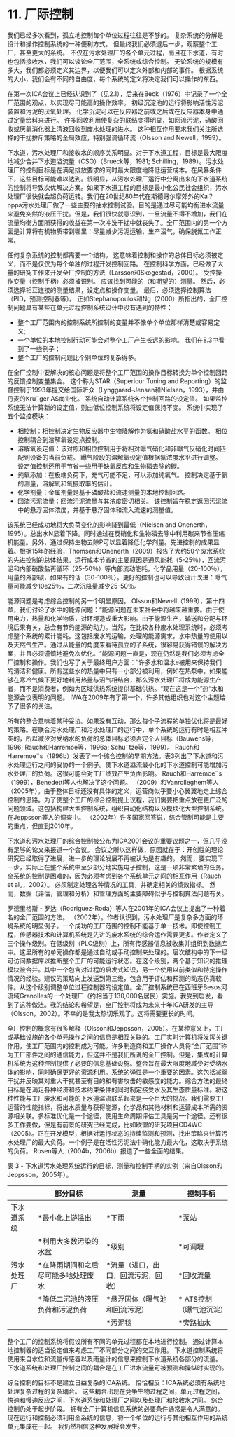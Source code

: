 # 11. 厂际控制
我们已经多次看到，孤立地控制每个单位过程往往是不够的。 复杂系统的分解是设计和操作控制系统的一种便利方式。 但最终我们必须退后一步，观察整个工厂，甚至更大的系统。 不仅在污水处理厂的各个单元过程，而且在下水道，有时也包括接收水，我们可以谈论全厂范围，全系统或综合控制。 无论系统的规模有多大，我们都必须定义其边界，以便我们可以定义外部和内部的事件。 根据系统的大小，我们会有不同的自由度，每个系统的定义将决定我们可以操作的东西。

在第一次ICA会议上已经认识到了（见2.1），后来在Beck（1976）中记录了一个全厂范围的观点，以实现尽可能高的操作效率。 初级沉淀池的运行将影响活性污泥装置和污泥的厌氧处理。 化学沉淀可以在反应器之前或之后或在反应器本身中通过定量给料来进行。 许多回收利用使复杂的联结变得明显，如回流污泥，硝酸回收或厌氧消化器上清液回收到废水处理的进水。 这种相互作用要求我们关注所选择的干扰排斥策略的全局效应，特别强调循环流（Olsson and Newell，1999）。

下水道，污水处理厂和接收水的顺序关系明显。对于下水道工程，目标是最大限度地减少合并下水道溢流量（CSO）（Brueck等，1981; Schilling，1989）。污水处理厂的控制目标是在满足排放要求的同时最大限度地降低运营成本。在风暴条件下，这些目标可能难以达到。很明显，从污水处理厂运行中分离出来的下水道系统的控制将导致次优解决方案。如果下水道工程的目标是最小化公民社会组织，污水处理厂很快就会超负荷运转。我们在20世纪80年代在斯德哥尔摩郊外的Ka？pppa污水处理厂做了一些主要的抽水控制试验。目的是通过尽可能均衡进水流量来避免突然的液压干扰。但是，我们很快就意识到，一旦流量不得不增加，我们在流量均衡方面所获得的收益在第一次冲洗干扰中就丧失了。全厂范围内的另一个方面是计算将有机物质带到哪里：尽量减少污泥运输，生产沼气，确保脱氮工作正常。

任何复杂系统的控制都需要一个结构。 这意味着控制和操作的总体目标必须被定义，而不是仅仅为每个单独的过程开发控制回路。 在控制科学方面，已经做了大量的研究工作来开发全厂控制的方法（Larsson和Skogestad，2000）。 受控操作变量（控制手柄）必须被识别。 应该找到可能的（和期望的）测量。 然后，必须选择相互连接的测量结果，设定点和操作变量。 最后，必须选择控制算法（PID，预测控制器等）。 正如Stephanopoulos和Ng（2000）所指出的，全厂控制问题具有某些在单元过程控制系统设计中没有遇到的特性：

* 整个工厂范围内的控制系统所控制的变量并不像单个单位那样清楚或容易定义;
* 一个单位的本地控制行动可能会对整个工厂产生长远的影响。 我们在8.3中看到了一些例子；
* 整个工厂的控制问题比个别单位的复杂得多。

在全厂控制中要解决的核心问题是将整个工厂范围的操作目标转换为单个控制回路的反馈控制变量集合。 这个称为STAR（Superiour Tuning and Reporting）的监督控制于1993年提交给国际听众（Lynggaard-Jensen和Nielsen，1993），并由丹麦的Kru¨ger AS商业化。 系统自动计算系统各个控制回路的设定值。 如果监控系统无法计算新的设定值，则由低位控制系统将设定值保持不变。 系统中实现了五个监控模块：

* 相控制：相控制决定生物反应器中生物降解作为氨和硝酸盐水平的函数。 相位控制耦合到溶解氧设定点控制。
* 溶解氧设定值：该对照和相位控制用于将相对曝气硝化和非曝气反硝化时间匹配到设备的当前负载。 曝气阶段的溶解氧设定值根据氨浓度水平进行调整。 设定值控制还用于节省一些用于缺氧反应和生物磷去除的碳。
* 纯氧添加：在极端负荷下，充气可能不足，可以添加纯氧气。 控制决定基于氨的测量，溶解氧和氧摄取率的估计。
* 化学剂量：金属剂量是基于磷酸盐和流速测量的本地控制回路。
* 回流污泥流量：回流污泥流量与其浓度密切相关。 该控制旨在稳定返回污泥流中的悬浮固体浓度，并基于悬浮固体和流入流速的测量值。

该系统已经成功地将大负荷变化的影响降到最低（Nielsen and Onenerth，1995）。总出水N显着下降。同时通过在反硝化和生物磷去除中利用碳来节省压缩机能量。另外，通过保持生物去除P可以显着降低化学剂量。先进控制的成果显着。根据15年的经验，Thomsen和Onenerth（2009）报告了大约50个废水系统的先进控制的总体结果。运行成本节省的主要原因是通风能耗（5-25％），回流污泥和内部硝酸盐再循环（25-50％）等内部流动能耗，化学品用量（20-100％），用量的外部碳，如果有的话（30-100％）。更好的控制也可以导致设计改进：曝气量可能减少10e25％，二次沉降量减少25-50％。

能源问题是考虑综合控制的另一个明显原因。 Olsson和Newell（1999），第十四章，我们讨论了水中的能源问题：“能源问题在未来社会中将越来越重要。由于使用电力，热量和化学物质，对环境造成重大影响。由于能源生产，输送和分配与环境后果有关，总会有节约能源的动力。当然，在比较各种废水处理系统时，必须考虑整个系统的累计能耗。这包括废水的运输，处理的能源需求，水中热量的使用以及天然气生产。通过从能量的角度来看待孤立的子系统，很容易获得错误的解决方案，并且必须谨慎地避免次优化。“能源问题一直是，现在仍然是我们必须考虑全厂控制和操作。我们也写了关于最终用户方面：“许多水和温水e被用来保持我们的清洁和健康。所有这些水的热量中只有一小部分被利用，例如在热泵中。如果能够在寒冷气候下更好地利用热量与沼气相结合，那么污水处理厂将成为能源生产者，而不是消费者，例如为区域供热系统提供基础供热。“现在这是一个”热“水和能源会议表明的问题。 IWA在2009年有了第一个，许多其他组织也对这个主题给予了很多的关注。

所有的整合意味着某种妥协。如果没有互动，那么每个子流程的单独优化将是最好的策略。在联合污水处理厂和污水处理厂的运行中，单个系统的运行有时是相互冲突的，所以减少对受纳水的负荷的总体目标必须否定个人目标（Bauwens等，1996; Rauch和Harremoe等，1996a; Schu¨tze等，1999）。 Rauch和Harremoe¨s（1996b）发表了一个综合控制的早期方法。表3列出了下水道和污水处理运行之间的妥协的一个例子。使下水道溢流最小化的下水道控制可能增加污水处理厂的负荷。这很可能会对工厂绩效产生负面影响。 Rauch和Harremoe¨s（1999），Benedetti等人也解决了这个问题。 （2009）和Vanrolleghem等人（2005年）。由于整体目标还没有具体的定义，运营商似乎要小心翼翼地走上综合控制的思路。为了使整个工厂的综合控制提上议程，我们需要把重点放在更广泛的问题领域。这包括构建大型控制系统，组织自动化结构以及模块化大型控制系统。在Jeppsson等人的调查中。 （2002年）许多国家回答说，综合管制可能是主要的重点，但直到2010年。

下水道和污水处理厂的综合控制被公布为ICA2001会议的重要议题之一，但几乎没有足够的论文来报道一个会议。 会议之所以这样做，原因就在于：开创性的理论研究已经取得了进展，进一步的理论发展不再被认为是有趣的。 然而，要实现下一步，实际上在整个系统中至少部分地实施电子控制，这是一项非常繁琐的任务。 全系统的控制是困难的，因为必须考虑到各个系统单元之间的相互作用（Rauch et al。，2002）。 必须制定处理各种情况的工具，并确定相关的绩效指标。 然而，数据（评估，管理和分析）和管理方面的主要障碍似乎与控制算法问题有关。

罗德里格斯 - 罗达（Rodriguez-Roda）等人在2001年的ICA会议上提出了一种着名的全厂范围的方法。 （2002年）。作者认识到，污水处理厂是复杂多方面的环境系统的明显例子。一个成功的工厂范围的控制不能基于单一技术。即使控制工程，传感器技术和计算机系统是先进的废水系统的综合运作需要更多。作者定义了三个操作级别。在低级别（PLC级别）上，所有传感器信息被收集并组织到数据库中。这里所有的单元操作都是通过自动或手动控制来处理的。层次结构中的下一级可访问数据库以推断整个工厂的可能运行状态。在这个级别，两个基于知识的推理模块被合并。其中一个包含对过程的启发式知识，另一个使用以前类似和特定操作情况的经验。建议的策略向上发送到第三级，包含用于评估和预测的动态仿真软件。从这个级别调整单位过程控制器的设定值。全厂控制系统已在西班牙Besos河流域Granolles的一个处理厂（约相当于130,000名居民）实施。我受到启发，看到了这种做法。我的结论和希望是，全厂控制将成为未来十年ICA研发的主导（Olsson，2002）。不幸的是我太热切乐观了。这将需要更长的时间。

全厂控制的概念有很多解释（Olsson和Jeppsson，2005）。在某种意义上，工厂或基础设施的各个单元操作之间的信息是相互关联的。工厂实时计算机将发挥关键作用，使工厂范围内的控制成为可能。许多制造商和工厂操作人员将“全厂范围”称为工厂部件之间的通信能力，但这并不是我们所说的全厂控制。但是，集成的计算机系统为这种控制提供了必要的信息基础设施。整合旨在最大限度地减少对受纳水体的影响，同时确保更好的资源利用。系统的弹性是一个重要的因素。这包括减弱干扰并反映其对重大干扰甚至有目的和有害攻击的敏感度的能力。综合方法的最终目标是在满足各种经济和技术约束条件的同时制定接受水及其生态质量标准。将这种性能与工厂废水和可能的下水道溢流联系起来是一个巨大的挑战。我们需要工厂运营的性能指标，将出水质量与获得能源，化学品和其他材料和运营成本所需的资源相关联。多标准优化是一个途径，使用生命周期评估工具是另一个途径。还有很多工作要做，但是有前景的研究已经完成，比如欧盟的研究项目CD4WC（2005）。正在开发模型，根据对运行状态的持续监测和预测，找出策略来计算污水处理厂的最大负荷。一个例子是在活性污泥法中硝化能力最大化，这取决于系统的负荷。 Rosen等人（2004b，2006b）报道了一些全面的结果。 

表 3 - 下水道污水处理系统运行的目标，测量和控制手柄的实例（来自Olsson和Jeppsson，2005年）。

| |部分目标|测量|控制手柄|
|------|------|------|------|
|下水道系统| *最小化上游溢出| *下雨| *泵站|
|         | *利用大多数污染的水盆| *级别| *可调堰|
|污水处理厂| *在降雨期间和之后尽可能多地处理废水| *流量（进口，出口，回流污泥，回收）| *回收流量|
|         | *降低二沉池的液压负荷和污泥负荷| *悬浮固体（曝气池和回流污泥）| * ATS控制（曝气池沉淀）
|         |                             | *污泥毯| *旁路抽水|

整个工厂的控制系统将假设所有不同的单元过程都在本地进行控制。 通过计算本地控制器的适当设定值来考虑工厂不同部分之间的交互作用。 下水道控制系统将使用来自水位和流量传感器以及雨量计的信息来控制下水道系统各部分的流量。 下水道系统和处理厂控制之间的耦合是在工厂进水流量可被预测和操纵时实现的。

综合控制的目标不是建立日益复杂的ICA系统。 恰恰相反：ICA系统必须有系统地处理复杂过程的复杂耦合。 这些耦合出现在竞争生物过程之间，单元过程之间，快速和慢速反应之间，下水道系统和处理厂之间以及处理厂和接收水之间。 综合控制仍处于起步阶段。 拥有全厂计算机信息系统的必要条件通常是令人满意的。 现在运行和控制必须利用全系统的信息，将一个单位的运行与其他相互作用的系统单元集成在一起。 我仍然相信这种发展将会发生。
